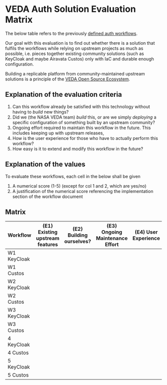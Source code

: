 # VEDA Auth Solution Evaluation Matrix

The below table refers to the previously [defined auth workflows](https://github.com/NASA-IMPACT/veda-auth-central/blob/main/docs/use-case-evaluation/workflows.md).

Our goal with this evaluation is to find out whether there is a solution that fulfils the workflows while relying on upstream projects as much as possible, 
i.e. pieces together existing community solutions (such as KeyCloak and maybe Airavata Custos) only with IaC and durable enough configuration.

Building a replicable platform from community-maintained upstream solutions is a principle of the [VEDA Open Source Ecosystem](https://docs.openveda.cloud/open-source-ecosystem/).


## Explanation of the evaluation criteria

1. Can this workflow already be satisfied with this technology without having to *build* new things?
2. Did we (the NASA VEDA team) *build* this, or are we simply *deploying* a specific configuration of something built by an upstream community?
3. Ongoing effort required to maintain this workflow in the future. This includes keeping up with upstream releases, 
4. How is the user experience for those who have to actually perform this workflow?
5. How easy is it to extend and modify this workflow in the future?


## Explanation of the values

To evaluate these workflows, each cell in the below shall be given

1. A numerical score (1-5) (except for col 1 and 2, which are yes/no)
2. A justification of the numerical score referencing the implementation section of the workflow document


## Matrix

| Workflow | (E1) Existing upstream features | (E2) Building ourselves? | (E3) Ongoing Maintenance Effort | (E4) User Experience | (E5) Ease of future change | 
| - | - | - | - | - | - |
| W1 KeyCloak |  |  |  |  |  |
| W1 Custos |  |  |  |  |  |
| W2 KeyCloak | 
| W2 Custos | 
| W3 KeyCloak | 
| W3 Custos | 
| 4 KeyCloak | 
| 4 Custos | 
| 5 KeyCloak |
| 5 Custos |

